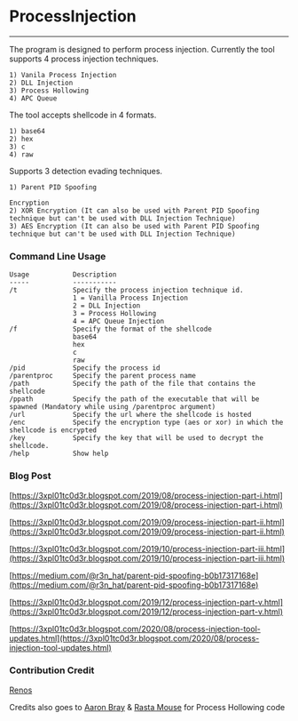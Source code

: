 # ProcessInjection

----

The program is designed to perform process injection.
Currently the tool supports 4 process injection techniques.

```
1) Vanila Process Injection
2) DLL Injection
3) Process Hollowing
4) APC Queue
```

The tool accepts shellcode in 4 formats.

```
1) base64
2) hex
3) c
4) raw
```

Supports 3 detection evading techniques.

```
1) Parent PID Spoofing

Encryption
2) XOR Encryption (It can also be used with Parent PID Spoofing technique but can't be used with DLL Injection Technique)
3) AES Encryption (It can also be used with Parent PID Spoofing technique but can't be used with DLL Injection Technique)
```

### Command Line Usage

```
Usage           Description
-----           -----------
/t              Specify the process injection technique id.
                1 = Vanilla Process Injection
                2 = DLL Injection
                3 = Process Hollowing
                4 = APC Queue Injection
/f              Specify the format of the shellcode
                base64
                hex
                c
                raw
/pid            Specify the process id
/parentproc     Specify the parent process name
/path           Specify the path of the file that contains the shellcode
/ppath          Specify the path of the executable that will be spawned (Mandatory while using /parentproc argument)
/url            Specify the url where the shellcode is hosted
/enc            Specify the encryption type (aes or xor) in which the shellcode is encrypted
/key            Specify the key that will be used to decrypt the shellcode.
/help           Show help
```

### Blog Post

[https://3xpl01tc0d3r.blogspot.com/2019/08/process-injection-part-i.html](https://3xpl01tc0d3r.blogspot.com/2019/08/process-injection-part-i.html)

[https://3xpl01tc0d3r.blogspot.com/2019/09/process-injection-part-ii.html](https://3xpl01tc0d3r.blogspot.com/2019/09/process-injection-part-ii.html)

[https://3xpl01tc0d3r.blogspot.com/2019/10/process-injection-part-iii.html](https://3xpl01tc0d3r.blogspot.com/2019/10/process-injection-part-iii.html)

[https://medium.com/@r3n_hat/parent-pid-spoofing-b0b17317168e](https://medium.com/@r3n_hat/parent-pid-spoofing-b0b17317168e)

[https://3xpl01tc0d3r.blogspot.com/2019/12/process-injection-part-v.html](https://3xpl01tc0d3r.blogspot.com/2019/12/process-injection-part-v.html)

[https://3xpl01tc0d3r.blogspot.com/2020/08/process-injection-tool-updates.html](https://3xpl01tc0d3r.blogspot.com/2020/08/process-injection-tool-updates.html)


### Contribution Credit

[Renos](https://twitter.com/r3n_hat)

Credits also goes to [Aaron Bray](https://github.com/ambray) & [Rasta Mouse](https://twitter.com/_rastamouse) for Process Hollowing code
